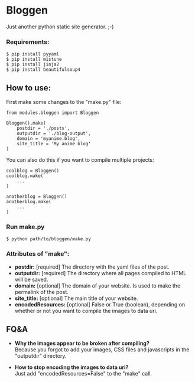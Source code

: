 # Bloggen

Just another python static site generator. ;-)

### Requirements:

    $ pip install pyyaml   
    $ pip install mistune   
    $ pip install jinja2   
    $ pip install beautifulsoup4   

## How to use:

First make some changes to the "make.py" file:

    from modules.bloggen import Bloggen

    Bloggen().make(
        postdir = './posts', 
        outputdir = './blog-output',
        domain = 'myanime.blog',
        site_title = 'My anime blog'
    )

You can also do this if you want to compile multiple projects:

    coolblog = Bloggen()
    coolblog.make(
        ...
    )

    anotherblog = Bloggen()
    anotherblog.make(
        ...
    )

### Run make.py

    $ python path/to/bloggen/make.py

### Attributes of "make":  

- **postdir:** [required] The directory with the yaml files of the post.
- **outputdir:** [required] The directory where all pages compiled to HTML will be saved.
- **domain:** [optional] The domain of your website. Is used to make the permalink of the post.
- **site_title:** [optional] The main title of your website.
- **encodedResources:** [optional] False or True (boolean), depending on whether or not you want to compile the images to data uri.

## FQ&A
- **Why the images appear to be broken after compiling?**   
Because you forgot to add your images, CSS files and javascripts in the "outputdir" directory.

- **How to stop encoding the images to data uri?**  
Just add "encodedResources=False" to the "make" call.


